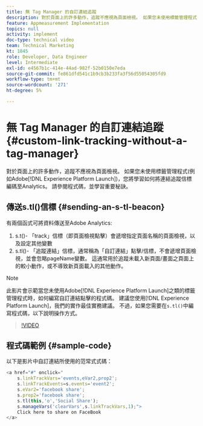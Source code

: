 ```yaml
---
title: 無 Tag Manager 的自訂連結追蹤
description: 對於頁面上的許多動作，追蹤不應視為頁面檢視。 如果您未使用標籤管理程式(如Experience Platform Launch)，您將學習如何將連結追蹤信標編碼至Analytics。 請參閱程式碼，並學習重要秘訣。
feature: Appmeasurement Implementation
topics: null
activity: implement
doc-type: technical video
team: Technical Marketing
kt: 1845
role: Developer, Data Engineer
level: Intermediate
exl-id: e4567b1c-414e-44ad-982f-52b0150e7eda
source-git-commit: fe861dfd541c1b9cb3b233fa3f56d55054305fd9
workflow-type: tm+mt
source-wordcount: '271'
ht-degree: 5%

---
```


# 無 Tag Manager 的自訂連結追蹤 {#custom-link-tracking-without-a-tag-manager}

對於頁面上的許多動作，追蹤不應視為頁面檢視。 如果您未使用標籤管理程式(例如Adobe[!DNL Experience Platform Launch])，您將學習如何將連結追蹤信標編碼至Analytics。 請參閱程式碼，並學習重要秘訣。

## 傳送s.tl()信標 {#sending-an-s-tl-beacon}

有兩個函式可將資料傳送至Adobe Analytics:

1. s.t()- 「track」信標（即頁面檢視點擊）會遞增指定頁面名稱的頁面檢視，以及設定其他變數
1. s.tl()- 「追蹤連結」信標，通常稱為「自訂連結」點擊/信標，不會遞增頁面檢視，並會忽略pageName變數。 這通常用於追蹤未載入新頁面/畫面之頁面上的較小動作，或不導致新頁面載入的其他動作。

>[!NOTE]
>
>此影片會示範當您未使用Adobe[!DNL Experience Platform Launch]之類的標籤管理程式時，如何編寫自訂連結點擊的程式碼。 建議您使用[!DNL Experience Platform Launch]，我們的實作最佳實務建議。 不過，如果您需要在`s.tl()`中編寫程式碼，以下說明操作方式。

>[!VIDEO](https://video.tv.adobe.com/v/25832/?quality=12)

## 程式碼範例 {#sample-code}

以下是影片中自訂連結所使用的范常式式碼：

```JavaScript
<a href="#" onclick="
    s.linkTrackVars='events,eVar2,prop2';
    s.linkTrackEvents=s.events='event2';
    s.eVar2='facebook share';
    s.prop2='facebook share';
    s.tl(this,'o','Social Share');
    s.manageVars('clearVars',s.linkTrackVars,1);">
    Click here to share on FaceBook
</a>
```
